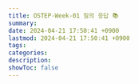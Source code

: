 ```yaml
---
title: OSTEP-Week-01 질의 응답 📚
summary: 
date: 2024-04-21 17:50:41 +0900
lastmod: 2024-04-21 17:50:41 +0900
tags: 
categories: 
description: 
showToc: false
---
```


